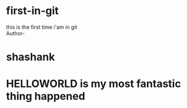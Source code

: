 # first-in-git
this is the first time i'am in git
<br/>Author-<h1/>shashank<h1/>
<h1>HELLOWORLD is my most fantastic thing happened<h1/>